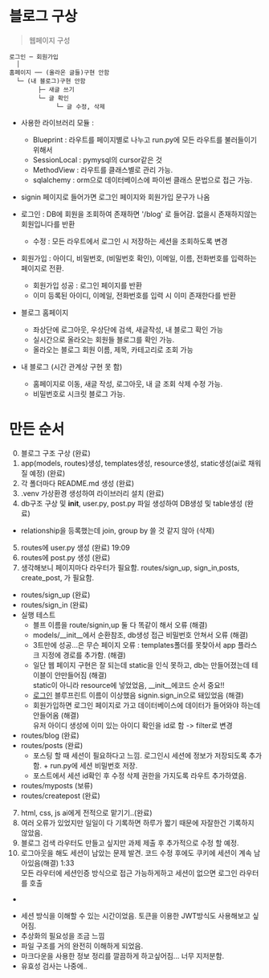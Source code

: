 # 블로그 구상

>웹페이지 구성
```
로그인 ─ 회원가입
  │
홈페이지 ── (올라온 글들)구현 안함
  └─ (내 블로그)구현 안함
        ├─ 새글 쓰기
        └─ 글 확인
             └─ 글 수정, 삭제
```

- 사용한 라이브러리 모듈 : 
    - Blueprint : 라우트를 페이지별로 나누고 run.py에 모든 라우트를 불러들이기 위해서
    - SessionLocal : pymysql의 cursor같은 것
    - MethodView : 라우트를 클래스별로 관리 가능.
    - sqlalchemy : orm으로 데이터베이스에 파이썬 클래스 문법으로 접근 가능.

- signin 페이지로 들어가면 로그인 페이지와 회원가입 문구가 나옴

- 로그인 : DB에 회원을 조회하여 존재하면 '/blog' 로 들어감. 없을시 존재하지않는 회원입니다를 반환
    - 수정 : 모든 라우트에서 로그인 시 저장하는 세션을 조회하도록 변경

- 회원가입 : 아이디, 비밀번호, (비밀번호 확인), 이메일, 이름, 전화번호를 입력하는 페이지로 전환.
    - 회원가입 성공 : 로그인 페이지를 반환
    - 이미 등록된 아이디, 이메일, 전화번호를 입력 시 이미 존재한다를 반환

- 블로그 홈페이지 
    - 좌상단에 로그아웃, 우상단에 검색, 새글작성, 내 블로그 확인 가능
    - 실시간으로 올라오는 회원들 블로그를 확인 가능.
    - 올라오는 블로그 회원 이름, 제목, 카테고리로 조회 가능

- 내 블로그 (시간 관계상 구현 못 함)
    - 홈페이지로 이동, 새글 작성, 로그아웃, 내 글 조회 삭제 수정 가능.
    - 비밀번호로 시크릿 블로그 가능.


# 만든 순서
0. 블로그 구조 구상 (완료)
1. app(models, routes)생성, templates생성, resource생성, static생성(ai로 채워질 예정) (완료)
2. 각 폴더마다 README.md 생성 (완료)
3. .venv 가상환경 생성하여 라이브러리 설치 (완료)
4. db구조 구상 및 __init__, user.py, post.py 파일 생성하여 DB생성 및 table생성 (완료)
  - relationship을 등록했는데 join, group by 쓸 것 같지 않아 (삭제)
5. routes에 user.py 생성 (완료) 19:09
6. routes에 post.py 생성 (완료)
6. 생각해보니 페이지마다 라우터가 필요함. routes/sign_up, sign_in,posts, create_post, 가 필요함.
 - routes/sign_up (완료)
 - routes/sign_in (완료)
 - 실행 테스트
    - 블프 이름을 route/signin,up 둘 다 똑같이 해서 오류 (해결)
    - models/__init__에서 순환참조, db생성 접근 비밀번호 안쳐서 오류 (해결)
    - 3트만에 성공...은 무슨 페이지 오류 : templates폴더를 못찾아서 app 플라스크 지정에 경로를 추가함. (해결)
    - 일단 웹 페이지 구현은 잘 되는데 static을 인식 못하고, db는 만들어졌는데 테이블이 안만들어짐 (해결)  
    static이 아니라 resource에 넣었었음, __init__에코드 순서 중요!!
    - <a href="{{ url_for('signin.signin') }}">로그인</a> 블루프린트 이름이 이상했음 signin.sign_in으로 돼있었음 (해결)
    - 회원가입하면 로그인 페이지로 가고 데이터베이스에 데이터가 들어와야 하는데 안들어옴 (해결)  
    유저 아이디 생성에 이미 있는 아이디 확인을 id로 함 -> filter로 변경
 - routes/blog (완료)
 - routes/posts (완료)
    - 포스팅 할 때 세션이 필요하다고 느낌. 로그인시 세션에 정보가 저장되도록 추가함. + run.py에 세션 비밀번호 저장.
    - 포스트에서 세션 id확인 후 수정 삭제 권한을 가지도록 라우트 추가하였음.
 - routes/myposts (보류)
 - routes/createpost (완료)
7. html, css, js ai에게 전적으로 맡기기..(완료)
8. 여러 오류가 있었지만 일일이 다 기록하면 하루가 짧기 때문에 자잘한건 기록하지 않았음.
9. 블로그 검색 라우터도 만들고 싶지만 과제 제출 후 추가적으로 수정 할 예정.
10. 로그아웃을 해도 세션이 남았는 문제 발견. 코드 수정 후에도 쿠키에 세션이 계속 남아있음(해결) 1:33  
모든 라우터에 세션인증 방식으로 접근 가능하게하고 세션이 없으면 로그인 라우터를 호출
+
 - 세션 방식을 이해할 수 있는 시간이었음. 토큰을 이용한 JWT방식도 사용해보고 싶어짐.
 - 추상화의 필요성을 조금 느낌
 - 파일 구조를 거의 완전히 이해하게 되었음.
 - 마크다운을 사용한 정보 정리를 깔끔하게 하고싶어짐... 너무 지저분함.
 - 유효성 검사는 나중에..